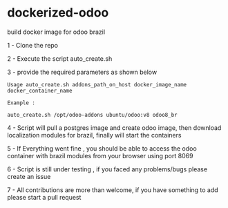 # dockerized-odoo
build docker image for odoo brazil 

1 - Clone the repo 

2 - Execute the script auto_create.sh 

3 - provide the required parameters as shown below

    Usage auto_create.sh addons_path_on_host docker_image_name docker_container_name

	Example :
	
    auto_create.sh /opt/odoo-addons ubuntu/odoo:v8 odoo8_br
		  		  
	          
4 - Script will pull a postgres image and create odoo image, then download localization modules for brazil, 
finally will start the containers 

5 - If Everything went fine , you should be able to access the odoo container with brazil modules from your browser using port 8069

6 -  Script is still under testing , if you faced any problems/bugs please create an issue 

7 - All contributions are more than welcome, if you have something to add please start a pull request
